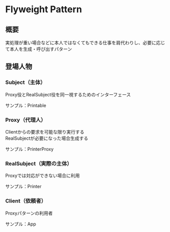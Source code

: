 # Flyweight Pattern

## 概要
実処理が重い場合などに本人ではなくてもできる仕事を肩代わりし、必要に応じて本人を生成・呼び出すパターン

## 登場人物
### Subject（主体）
Proxy役とRealSubject役を同一視するためのインターフェース

サンプル：Printable

### Proxy（代理人）
Clientからの要求を可能な限り実行する  
RealSubjectが必要になった場合生成する

サンプル：PrinterProxy

### RealSubject（実際の主体）
Proxyでは対応ができない場合に利用

サンプル：Printer

### Client（依頼者）
Proxyパターンの利用者

サンプル：App
